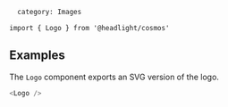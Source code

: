 ```meta
  category: Images
```

`import { Logo } from '@headlight/cosmos'`

## Examples

The `Logo` component exports an SVG version of the logo.

```js
<Logo />
```
